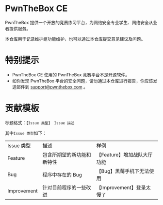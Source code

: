 # PwnTheBox CE
PwnTheBox 提供一个开放的竞赛练习平台，为网络安全专业学生、网络安全从业者提供服务。

本仓库用于记录维护组功能维护，也可以通过本仓库提交意见建议及问题。

# 特别提示
- PwnTheBox CE 使用的 PwnTheBox 竞赛平台不是开源软件。
- 如你发现 PwnTheBox 平台的安全问题，请勿通过本仓库进行报告，你应该发送邮件到 support@pwnthebox.com 。

# 贡献模板
标题格式：`【Issue 类型】 Issue 描述`

其中`Issue 类型`如下：
<table>
  <tr>
    <td>Issue 类型</td>
    <td>描述</td>
    <td>样例</td>
  </tr>
  <tr>
    <td>Feature</td>
    <td>包含所期望的新功能和新特性</td>
    <td>【Feature】增加战队大厅功能</td>
  </tr>
  <tr>
    <td>Bug</td>
    <td>程序中存在的 Bug</td>
    <td>【Bug】黑莓手机下无法使用</td>
  </tr>
  <tr>
    <td>Improvement</td>
    <td>针对目前程序的一些改进</td>
    <td>【Improvement】登录太慢了</td>
  </tr>
</table>
